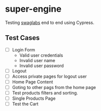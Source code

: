 # super-engine

Testing [swaglabs](https://www.saucedemo.com/) end to end using Cypress.


## Test Cases
- [ ] Login Form 
    - Valid user credentials
    - Invalid user name 
    - Invalid user password
- [ ] Logout
- [ ] Access private pages for logout user
- [ ] Home Page Content 
- [ ] Goting to other pags from the home page
- [ ] Test products filters and sorting. 
- [ ] Single Products Page 
- [ ] Test the Cart